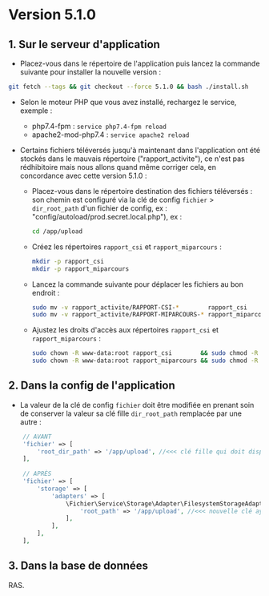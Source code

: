 # Version 5.1.0

## 1. Sur le serveur d'application

- Placez-vous dans le répertoire de l'application puis lancez la commande suivante
  pour installer la nouvelle version :

```bash
git fetch --tags && git checkout --force 5.1.0 && bash ./install.sh
```

- Selon le moteur PHP que vous avez installé, rechargez le service, exemple :
    - php7.4-fpm         : `service php7.4-fpm reload`
    - apache2-mod-php7.4 : `service apache2 reload`


- Certains fichiers téléversés jusqu'à maintenant dans l'application ont été stockés dans le mauvais répertoire
  ("rapport_activite"), ce n'est pas rédhibitoire mais nous allons quand même corriger cela, en concordance avec 
  cette version 5.1.0 :

    - Placez-vous dans le répertoire destination des fichiers téléversés : son chemin est configuré via la clé de config 
      `fichier` > `dir_root_path` d'un fichier de config, ex : "config/autoload/prod.secret.local.php"), ex :
      ```bash
      cd /app/upload
      ```
    - Créez les répertoires `rapport_csi` et `rapport_miparcours` :
      ```bash
      mkdir -p rapport_csi
      mkdir -p rapport_miparcours
      ```
    - Lancez la commande suivante pour déplacer les fichiers au bon endroit :
      ```bash
      sudo mv -v rapport_activite/RAPPORT-CSI-*        rapport_csi
      sudo mv -v rapport_activite/RAPPORT-MIPARCOURS-* rapport_miparcours
      ```
    - Ajustez les droits d'accès aux répertoires `rapport_csi` et `rapport_miparcours` :
      ```bash
      sudo chown -R www-data:root rapport_csi        && sudo chmod -R 770 rapport_csi
      sudo chown -R www-data:root rapport_miparcours && sudo chmod -R 770 rapport_miparcours
      ```


## 2. Dans la config de l'application

- La valeur de la clé de config `fichier` doit être modifiée en prenant soin de conserver la valeur sa clé fille 
  `dir_root_path` remplacée par une autre :
```php
    // AVANT
    'fichier' => [
        'root_dir_path' => '/app/upload', //<<< clé fille qui doit disparaître
    ],
    
    // APRÈS
    'fichier' => [
        'storage' => [
            'adapters' => [
                \Fichier\Service\Storage\Adapter\FilesystemStorageAdapter::class => [
                    'root_path' => '/app/upload', //<<< nouvelle clé ayant la même valeur que la disparue
                ],
            ],
        ],
    ],
```


## 3. Dans la base de données

RAS.
